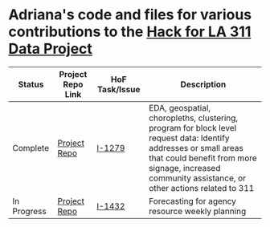 # Adriana's code and files for various contributions to the [Hack for LA 311 Data Project](https://www.hackforla.org/projects/311-data.html)

| Status | Project Repo Link | HoF Task/Issue | Description |
|----------|----------------|----- | ----------- |
| Complete | [Project Repo](https://github.com/ajmachado42/Hack-for-LA-311-Data/tree/master/I-1279) | [I-1279](https://github.com/hackforla/311-data/issues/1279) | EDA, geospatial, choropleths, clustering, program for block level request data: Identify addresses or small areas that could benefit from more signage, increased community assistance, or other actions related to 311 |
| In Progress | [Project Repo]() | [I-1432](https://github.com/ajmachado42/Hack-for-LA-311-Data/tree/master/I-1279)  | Forecasting for agency resource weekly planning | 
